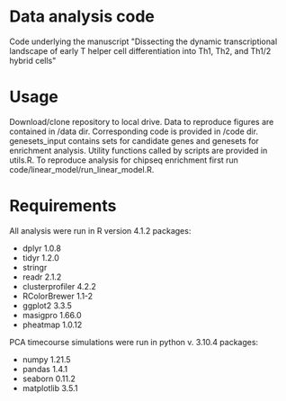 # Data analysis code
Code underlying the manuscript "Dissecting the dynamic transcriptional landscape of early T helper cell differentiation into Th1, Th2, and Th1/2 hybrid cells"

# Usage
Download/clone repository to local drive. Data to reproduce figures are contained in /data dir. Corresponding code is provided in /code dir. genesets_input contains sets for candidate genes and genesets for enrichment analysis. Utility functions called by scripts are provided in utils.R. To reproduce analysis for chipseq enrichment first run code/linear_model/run_linear_model.R.

# Requirements
All analysis were run in R version 4.1.2
packages:
- dplyr 1.0.8
- tidyr 1.2.0
- stringr
- readr 2.1.2
- clusterprofiler 4.2.2
- RColorBrewer 1.1-2
- ggplot2 3.3.5
- masigpro 1.66.0
- pheatmap 1.0.12

PCA timecourse simulations were run in python v. 3.10.4
packages:
- numpy 1.21.5
- pandas 1.4.1
- seaborn 0.11.2
- matplotlib 3.5.1
